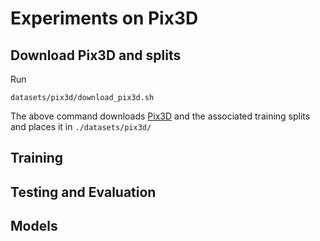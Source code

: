 # Experiments on Pix3D

## Download Pix3D and splits

Run

    datasets/pix3d/download_pix3d.sh

The above command downloads [Pix3D][pix3d] and the associated training splits and places it in `./datasets/pix3d/`

## Training

## Testing and Evaluation

## Models

[pix3d]: http://pix3d.csail.mit.edu/data/pix3d.zip
